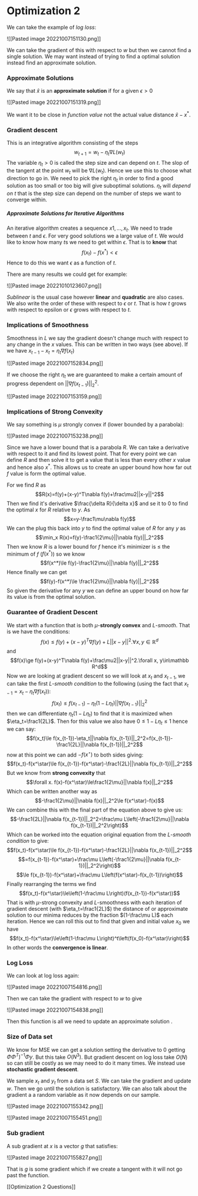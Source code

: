 # Optimization 2
We can take the example of *log loss*:

![[Pasted image 20221007151130.png]]

We can take the gradient of this with respect to $w$ but then we cannot find a single solution. We may want instead of trying to find a optimal solution instead find an approximate solution.

### Approximate Solutions
We say that $\hat x$ is an **approximate solution** if for a given $\epsilon>0$

![[Pasted image 20221007151319.png]]

We want it to be close in *function value* not the actual value distance $\hat x-x^*$.

### Gradient descent
This is an integrative algorithm consisting of the steps $$w_{t+1}=w_t-\eta_t\nabla L(w_t)$$The variable $\eta_t>0$ is called the step size and can depend on $t$. The slop of the tangent at the point $w_t$ will be $\nabla L(w_t)$. Hence we use this to choose what direction to go in. We need to pick the right $\eta_t$ in order to find a good solution as too small or too big will give suboptimal solutions. $\eta_t$ will *depend on $t$* that is the step size can depend on the number of steps we want to converge within.

##### Approximate Solutions for Iterative Algorithms
An iterative algorithm creates a sequence $x1,...,x_t$. We need to trade between $t$ and $\epsilon$. For very good solutions we  a large value of $t$. We would like to know how many $t$s we need to get within $\epsilon$. That is to **know** that $$f(x_t)-f(x^*)<\epsilon$$Hence to do this we want $\epsilon$ as a function of $t$.

There are many results we could get for example:

![[Pasted image 20221010123607.png]]

*Sublinear* is the usual case however **linear** and **quadratic** are also cases. We also write the order of these with respect to $\epsilon$ or $t$. That is how $t$ grows with respect to epsilon or $\epsilon$ grows with respect to $t$.

### Implications of Smoothness
Smoothness in $L$ we say the gradient doesn't change much with respect to any change in the $x$ values. This can be written in two ways (see above). If we have $x_{t-1}-x_t=\eta_t\nabla f(x_t)$

![[Pasted image 20221007152834.png]]

If we choose the right $\eta_t$ we are guaranteed to make a certain amount of progress dependent on $||\nabla f(x_{t-1})||_2^2$. 

![[Pasted image 20221007153159.png]]

### Implications of Strong Convexity
We say something is $\mu$ strongly convex if (lower bounded by a parabola):

![[Pasted image 20221007153238.png]]

Since we have a lower bound that is a parabola $R$. We can take a derivative with respect to it  and find its lowest point. That for every point we can define $R$ and then solve it to get a value that is less than every other $x$ value and hence also $x^*$. This allows us to create an upper bound how how far out $f$ value is form the optimal value.

For we find $R$ as $$R(x)=f(y)+(x-y)^T\nabla f(y)+\frac\mu2||x-y||^2$$Then we find it's derivative $\frac{\delta R}{\delta x}$ and se it to $0$ to find the optimal $x$ for $R$ relative to $y$. As $$x=y-\frac1\mu\nabla f(y)$$We can the plug this back into $y$ to find the optimal value of $R$ for any $y$ as $$\min_x R(x)=f(y)-\frac1{2\mu}||\nabla f(y)||_2^2$$Then we know $R$ is a lower bound for $f$ hence it's minimizer is $\le$ the minimum of $f$ ($f(x^*)$) so we know $$f(x^*)\le f(y)-\frac1{2\mu}||\nabla f(y)||_2^2$$Hence finally we can get $$f(y)-f(x^*)\le \frac1{2\mu}||\nabla f(y)||_2^2$$So given the derivative for any $y$ we can define an upper bound on how far its value is from the optimal solution.

### Guarantee of Gradient Descent
We start with a function that is both $\mu$-**strongly convex** and $L$-*smooth*. That is we have the conditions: $$f(x)\le f(y)+(x-y)^T\nabla f(y)+L||x-y||^2.\forall x, y\in \mathbb R^d$$and $$f(x)\ge f(y)+(x-y)^T\nabla f(y)+\frac\mu2||x-y||^2.\forall x, y\in\mathbb R^d$$Now we are looking at gradient descent so we will look at $x_t$ and $x_{t-1}$, we can take the first $L$-*smooth condition* to the following (using the fact that $x_{t-1}=x_t-\eta_t\nabla f(x_t)$): $$f(x_t)\le f(x_{t-1})-\eta_t(1-L\eta_t)||\nabla f(x_{t-1})||_2^2$$then we can differentiate $\eta_t(1-L\eta_t)$ to find that it is maximized when $\eta_t=\frac1{2L}$. Then for this value we also have $0\le1-L\eta_t\le1$ hence we can say:$$f(x_t)\le f(x_{t-1})-\eta_t||\nabla f(x_{t-1})||_2^2=f(x_{t-1})-\frac1{2L}||\nabla f(x_{t-1})||_2^2$$now at this point we can add $-f(x^\star)$ to both sides giving: $$f(x_t)-f(x^\star)\le f(x_{t-1})-f(x^\star)-\frac1{2L}||\nabla f(x_{t-1})||_2^2$$But we know from **strong convexity** that $$\forall x.  f(x)-f(x^\star)\le\frac1{2\mu}||\nabla f(x)||_2^2$$Which can be written another way as $$-\frac1{2\mu}||\nabla f(x)||_2^2\le f(x^\star)-f(x)$$We can combine this with the final part of the equation above to give us: $$-\frac1{2L}||\nabla f(x_{t-1})||_2^2=\frac\mu L\left(-\frac1{2\mu}||\nabla f(x_{t-1})||_2^2\right)$$Which can be worked into the equation original equation from the $L$-*smooth condition* to give:  $$f(x_t)-f(x^\star)\le f(x_{t-1})-f(x^\star)-\frac1{2L}||\nabla f(x_{t-1})||_2^2$$$$=f(x_{t-1})-f(x^\star)+\frac\mu L\left(-\frac1{2\mu}||\nabla f(x_{t-1})||_2^2\right)$$$$\le f(x_{t-1})-f(x^\star)+\frac\mu L\left(f(x^\star)-f(x_{t-1})\right)$$Finally rearranging the terms we find $$f(x_t)-f(x^\star)\le\left(1-\frac\mu L\right)(f(x_{t-1})-f(x^\star))$$That is with $\mu$-strong convexity and $L$-smoothness with each iteration of gradient descent (with $\eta_t=\frac1{2L}$) the distance of or approximate solution to our minima reduces by the fraction $(1-\frac\mu L)$ each iteration. Hence we can roll this out to find that given and initial value $x_0$ we have $$f(x_t)-f(x^\star)\le\left(1-\frac\mu L\right)^t\left(f(x_0)-f(x^\star)\right)$$In other words the **convergence is linear**.

### Log Loss
We can look at log loss again:

![[Pasted image 20221007154816.png]]

Then we can take the gradient with respect to $w$ to give

![[Pasted image 20221007154838.png]]

Then this function is all we need to update an approximate solution .

### Size of Data set
We know for MSE we can get a solution setting the derivative to 0 getting $\Phi\Phi^T)^{-1}\Phi y$. But this take $O(N^3)$. But gradient descent on log loss take $O(N)$ so can still be costly as we may need to do it many times. We instead use **stochastic gradient descent**. 

We sample $x_t$ and $y_t$ from a data set $S$. We can take the gradient and update $w$. Then we go until the solution is satisfactory. We can also talk about the gradient a a random variable as it now depends on our sample.

![[Pasted image 20221007155342.png]]

![[Pasted image 20221007155451.png]]

### Sub gradient
A sub gradient at $x$ is a vector $g$ that satisfies:

![[Pasted image 20221007155827.png]]

That is $g$ is some gradient which if we create a tangent with it will not go past the function.

[[Optimization 2 Questions]]